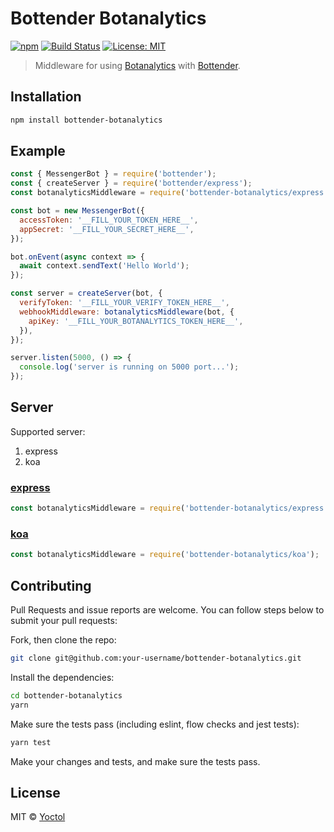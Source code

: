 # Bottender Botanalytics

[![npm](https://img.shields.io/npm/v/bottender-botanalytics.svg?style=flat-square)](https://www.npmjs.com/package/bottender-botanalytics)
[![Build Status](https://travis-ci.org/bottenderjs/bottender-botanalytics.svg?branch=master)](https://travis-ci.org/bottenderjs/bottender-botanalytics)
[![License: MIT](https://img.shields.io/badge/License-MIT-yellow.svg)](https://opensource.org/licenses/MIT)

> Middleware for using [Botanalytics](https://botanalytics.co/) with
> [Bottender](https://github.com/Yoctol/bottender).

## Installation

```sh
npm install bottender-botanalytics
```

## Example

```js
const { MessengerBot } = require('bottender');
const { createServer } = require('bottender/express');
const botanalyticsMiddleware = require('bottender-botanalytics/express');

const bot = new MessengerBot({
  accessToken: '__FILL_YOUR_TOKEN_HERE__',
  appSecret: '__FILL_YOUR_SECRET_HERE__',
});

bot.onEvent(async context => {
  await context.sendText('Hello World');
});

const server = createServer(bot, {
  verifyToken: '__FILL_YOUR_VERIFY_TOKEN_HERE__',
  webhookMiddleware: botanalyticsMiddleware(bot, {
    apiKey: '__FILL_YOUR_BOTANALYTICS_TOKEN_HERE__',
  }),
});

server.listen(5000, () => {
  console.log('server is running on 5000 port...');
});
```

## Server

Supported server:

1. express
2. koa

### [express](https://github.com/expressjs/express)

```js
const botanalyticsMiddleware = require('bottender-botanalytics/express');
```

### [koa](https://github.com/koajs/koa)

```js
const botanalyticsMiddleware = require('bottender-botanalytics/koa');
```

## Contributing

Pull Requests and issue reports are welcome. You can follow steps below to
submit your pull requests:

Fork, then clone the repo:

```sh
git clone git@github.com:your-username/bottender-botanalytics.git
```

Install the dependencies:

```sh
cd bottender-botanalytics
yarn
```

Make sure the tests pass (including eslint, flow checks and jest tests):

```sh
yarn test
```

Make your changes and tests, and make sure the tests pass.

## License

MIT © [Yoctol](https://github.com/bottenderjs/bottender-botanalytics)
